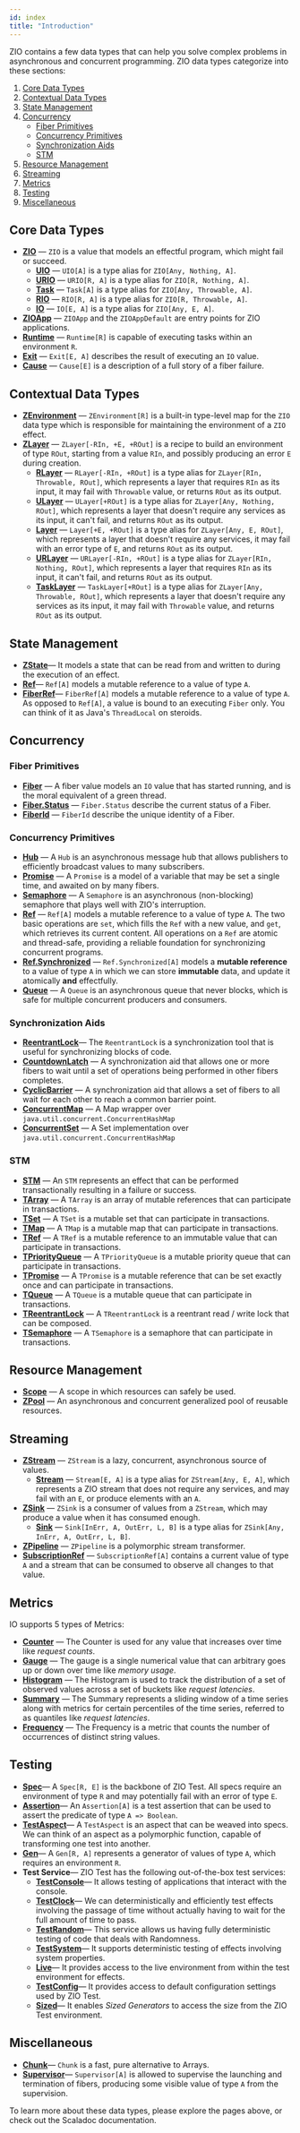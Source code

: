 ```yaml
---
id: index
title: "Introduction"
---
```


ZIO contains a few data types that can help you solve complex problems in asynchronous and concurrent programming. ZIO data types categorize into these sections:

1. [Core Data Types](#core-data-types)
2. [Contextual Data Types](#contextual-data-types)
3. [State Management](#state-management)
4. [Concurrency](#concurrency)
    - [Fiber Primitives](#fiber-primitives)
    - [Concurrency Primitives](#concurrency-primitives)
    - [Synchronization Aids](#synchronization-aids)
    - [STM](#stm)
5. [Resource Management](#resource-management)
6. [Streaming](#streaming)
7. [Metrics](#metrics)
8. [Testing](#testing)
9. [Miscellaneous](#miscellaneous)

## Core Data Types
- **[ZIO](core/zio/zio.md)** — `ZIO` is a value that models an effectful program, which might fail or succeed.
    + **[UIO](core/zio/uio.md)** — `UIO[A]` is a type alias for `ZIO[Any, Nothing, A]`.
    + **[URIO](core/zio/urio.md)** — `URIO[R, A]` is a type alias for `ZIO[R, Nothing, A]`.
    + **[Task](core/zio/task.md)** — `Task[A]` is a type alias for `ZIO[Any, Throwable, A]`.
    + **[RIO](core/zio/rio.md)** — `RIO[R, A]` is a type alias for `ZIO[R, Throwable, A]`.
    + **[IO](core/zio/io.md)** — `IO[E, A]` is a type alias for `ZIO[Any, E, A]`.
- **[ZIOApp](core/zioapp.md)** — `ZIOApp` and the `ZIOAppDefault` are entry points for ZIO applications.
- **[Runtime](core/runtime.md)** — `Runtime[R]` is capable of executing tasks within an environment `R`.
- **[Exit](core/exit.md)** — `Exit[E, A]` describes the result of executing an `IO` value.
- **[Cause](core/cause.md)** — `Cause[E]` is a description of a full story of a fiber failure.

## Contextual Data Types

- **[ZEnvironment](contextual/zenvironment.md)** — `ZEnvironment[R]` is a built-in type-level map for the `ZIO` data type which is responsible for maintaining the environment of a `ZIO` effect.
- **[ZLayer](contextual/zlayer.md)** — `ZLayer[-RIn, +E, +ROut]` is a recipe to build an environment of type `ROut`, starting from a value `RIn`, and possibly producing an error `E` during creation.
    + **[RLayer](contextual/rlayer.md)** — `RLayer[-RIn, +ROut]` is a type alias for `ZLayer[RIn, Throwable, ROut]`, which represents a layer that requires `RIn` as its input, it may fail with `Throwable` value, or returns `ROut` as its output.
    + **[ULayer](contextual/ulayer.md)** — `ULayer[+ROut]` is a type alias for `ZLayer[Any, Nothing, ROut]`, which represents a layer that doesn't require any services as its input, it can't fail, and returns `ROut` as its output.
    + **[Layer](contextual/layer.md)** — `Layer[+E, +ROut]` is a type alias for `ZLayer[Any, E, ROut]`, which represents a layer that doesn't require any services, it may fail with an error type of `E`, and returns `ROut` as its output.
    + **[URLayer](contextual/urlayer.md)** — `URLayer[-RIn, +ROut]` is a type alias for `ZLayer[RIn, Nothing, ROut]`, which represents a layer that requires `RIn` as its input, it can't fail, and returns `ROut` as its output.
    + **[TaskLayer](contextual/task-layer.md)** — `TaskLayer[+ROut]` is a type alias for `ZLayer[Any, Throwable, ROut]`, which represents a layer that doesn't require any services as its input, it may fail with `Throwable` value, and returns `ROut` as its output.

## State Management

- **[ZState](state/zstate.md)**— It models a state that can be read from and written to during the execution of an effect.
- **[Ref](state/ref.md)**— `Ref[A]` models a mutable reference to a value of type `A`.
- **[FiberRef](state/fiberref.md)**— `FiberRef[A]` models a mutable reference to a value of type `A`. As opposed to `Ref[A]`, a value is bound to an executing `Fiber` only.  You can think of it as Java's `ThreadLocal` on steroids.

## Concurrency

### Fiber Primitives

- **[Fiber](fiber/fiber.md)** — A fiber value models an `IO` value that has started running, and is the moral equivalent of a green thread.
- **[Fiber.Status](fiber/fiberstatus.md)** — `Fiber.Status` describe the current status of a Fiber.
- **[FiberId](fiber/fiberid.md)** — `FiberId` describe the unique identity of a Fiber.

### Concurrency Primitives

- **[Hub](concurrency/hub.md)** — A `Hub` is an asynchronous message hub that allows publishers to efficiently broadcast values to many subscribers.
- **[Promise](concurrency/promise.md)** — A `Promise` is a model of a variable that may be set a single time, and awaited on by many fibers.
- **[Semaphore](concurrency/semaphore.md)** — A `Semaphore` is an asynchronous (non-blocking) semaphore that plays well with ZIO's interruption.
- **[Ref](concurrency/ref.md)** — `Ref[A]` models a mutable reference to a value of type `A`. The two basic operations are `set`, which fills the `Ref` with a new value, and `get`, which retrieves its current content. All operations on a `Ref` are atomic and thread-safe, providing a reliable foundation for synchronizing concurrent programs.
- **[Ref.Synchronized](concurrency/refsynchronized.md)** — `Ref.Synchronized[A]` models a **mutable reference** to a value of type `A` in which we can store **immutable** data, and update it atomically **and** effectfully.
- **[Queue](concurrency/queue.md)** — A `Queue` is an asynchronous queue that never blocks, which is safe for multiple concurrent producers and consumers.

### Synchronization Aids

- **[ReentrantLock](sync/reentrantlock.md)**— The `ReentrantLock` is a synchronization tool that is useful for synchronizing blocks of code.
- **[CountdownLatch](sync/countdownlatch.md)** — A synchronization aid that allows one or more fibers to wait until a set of operations being performed in other fibers completes.
- **[CyclicBarrier](sync/cyclicbarrier.md)** — A synchronization aid that allows a set of fibers to all wait for each other to reach a common barrier point.
- **[ConcurrentMap](sync/concurrentmap.md)** — A Map wrapper over `java.util.concurrent.ConcurrentHashMap`
- **[ConcurrentSet](sync/concurrentset.md)** — A Set implementation over `java.util.concurrent.ConcurrentHashMap`

### STM

- **[STM](stm/stm.md)** — An `STM` represents an effect that can be performed transactionally resulting in a failure or success.
- **[TArray](stm/tarray.md)** — A `TArray` is an array of mutable references that can participate in transactions.
- **[TSet](stm/tset.md)** — A `TSet` is a mutable set that can participate in transactions.
- **[TMap](stm/tmap.md)** — A `TMap` is a mutable map that can participate in transactions.
- **[TRef](stm/tref.md)** — A `TRef` is a mutable reference to an immutable value that can participate in transactions.
- **[TPriorityQueue](stm/tpriorityqueue.md)** — A `TPriorityQueue` is a mutable priority queue that can participate in transactions.
- **[TPromise](stm/tpromise.md)** — A `TPromise` is a mutable reference that can be set exactly once and can participate in transactions.
- **[TQueue](stm/tqueue.md)** — A `TQueue` is a mutable queue that can participate in transactions.
- **[TReentrantLock](stm/treentrantlock.md)** — A `TReentrantLock` is a reentrant read / write lock that can be composed.
- **[TSemaphore](stm/tsemaphore.md)** — A `TSemaphore` is a semaphore that can participate in transactions.

## Resource Management

- **[Scope](resource/scope.md)** — A scope in which resources can safely be used.
- **[ZPool](resource/zpool.md)** — An asynchronous and concurrent generalized pool of reusable resources.

## Streaming

- **[ZStream](stream/zstream/zstream.md)** — `ZStream` is a lazy, concurrent, asynchronous source of values.
    + **[Stream](stream/zstream/stream.md)** — `Stream[E, A]` is a type alias for `ZStream[Any, E, A]`, which represents a ZIO stream that does not require any services, and may fail with an `E`, or produce elements with an `A`.
- **[ZSink](stream/zsink.md)** — `ZSink` is a consumer of values from a `ZStream`, which may produce a value when it has consumed enough.
    + **[Sink](stream/sink.md)** — `Sink[InErr, A, OutErr, L, B]` is a type alias for `ZSink[Any, InErr, A, OutErr, L, B]`.
- **[ZPipeline](stream/zpipeline.md)** — `ZPipeline` is a polymorphic stream transformer.
- **[SubscriptionRef](stream/subscriptionref.md)** — `SubscriptionRef[A]` contains a current value of type `A` and a stream that can be consumed to observe all changes to that value.

## Metrics

IO supports 5 types of Metrics:

- **[Counter](metrics/counter.md)** — The Counter is used for any value that increases over time like _request counts_.
- **[Gauge](metrics/gauge.md)** — The gauge is a single numerical value that can arbitrary goes up or down over time like _memory usage_.
- **[Histogram](metrics/histogram.md)** — The Histogram is used to track the distribution of a set of observed values across a set of buckets like _request latencies_.
- **[Summary](metrics/summary.md)** — The Summary represents a sliding window of a time series along with metrics for certain percentiles of the time series, referred to as quantiles like _request latencies_.
- **[Frequency](metrics/setcount.md)** — The Frequency is a metric that counts the number of occurrences of distinct string values.

## Testing

- **[Spec](test/spec.md)**— A `Spec[R, E]` is the backbone of ZIO Test. All specs require an environment of type `R` and may potentially fail with an error of type `E`.
- **[Assertion](test/assertion.md)**— An `Assertion[A]` is a test assertion that can be used to assert the predicate of type `A => Boolean`.
- **[TestAspect](test/aspects/test-aspect.md)**— A `TestAspect` is an aspect that can be weaved into specs. We can think of an aspect as a polymorphic function, capable of transforming one test into another.
- **[Gen](test/gen.md)**— A `Gen[R, A]` represents a generator of values of type `A`, which requires an environment `R`.
- **Test Service**— ZIO Test has the following out-of-the-box test services:
    - **[TestConsole](test/services/console.md)**— It allows testing of applications that interact with the console.
    - **[TestClock](test/services/clock.md)**— We can deterministically and efficiently test effects involving the passage of time without actually having to wait for the full amount of time to pass.
    - **[TestRandom](test/services/random.md)**— This service allows us having fully deterministic testing of code that deals with Randomness.
    - **[TestSystem](test/services/system.md)**— It supports deterministic testing of effects involving system properties.
    - **[Live](test/services/live.md)**— It provides access to the live environment from within the test environment for effects.
    - **[TestConfig](test/services/test-config.md)**— It provides access to default configuration settings used by ZIO Test.
    - **[Sized](test/services/sized.md)**— It enables _Sized Generators_ to access the size from the ZIO Test environment.

## Miscellaneous

- **[Chunk](misc/chunk.md)**— `Chunk` is a fast, pure alternative to Arrays.
- **[Supervisor](misc/supervisor.md)**— `Supervisor[A]` is allowed to supervise the launching and termination of fibers, producing some visible value of type `A` from the supervision.

To learn more about these data types, please explore the pages above, or check out the Scaladoc documentation.

